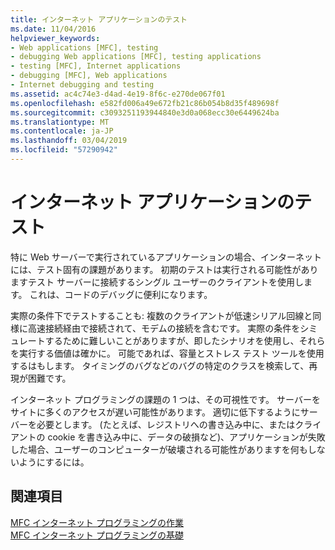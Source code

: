 ```yaml
---
title: インターネット アプリケーションのテスト
ms.date: 11/04/2016
helpviewer_keywords:
- Web applications [MFC], testing
- debugging Web applications [MFC], testing applications
- testing [MFC], Internet applications
- debugging [MFC], Web applications
- Internet debugging and testing
ms.assetid: ac4c74e3-d4ad-4e19-8f6c-e270de067f01
ms.openlocfilehash: e582fd006a49e672fb21c86b054b8d35f489698f
ms.sourcegitcommit: c3093251193944840e3d0a068ecc30e6449624ba
ms.translationtype: MT
ms.contentlocale: ja-JP
ms.lasthandoff: 03/04/2019
ms.locfileid: "57290942"
---
```

# <a name="testing-internet-applications"></a>インターネット アプリケーションのテスト

特に Web サーバーで実行されているアプリケーションの場合、インターネットには、テスト固有の課題があります。 初期のテストは実行される可能性がありますテスト サーバーに接続するシングル ユーザーのクライアントを使用します。 これは、コードのデバッグに便利になります。

実際の条件下でテストすることも: 複数のクライアントが低速シリアル回線と同様に高速接続経由で接続されて、モデムの接続を含むです。 実際の条件をシミュレートするために難しいことがありますが、即したシナリオを使用し、それらを実行する価値は確かに。 可能であれば、容量とストレス テスト ツールを使用するはもします。 タイミングのバグなどのバグの特定のクラスを検索して、再現が困難です。

インターネット プログラミングの課題の 1 つは、その可視性です。 サーバーをサイトに多くのアクセスが遅い可能性があります。 適切に低下するようにサーバーを必要とします。 (たとえば、レジストリへの書き込み中に、またはクライアントの cookie を書き込み中に、データの破損など)、アプリケーションが失敗した場合、ユーザーのコンピューターが破壊される可能性がありますを何もしないようにするには。

## <a name="see-also"></a>関連項目

[MFC インターネット プログラミングの作業](../mfc/mfc-internet-programming-tasks.md)<br/>
[MFC インターネット プログラミングの基礎](../mfc/mfc-internet-programming-basics.md)
